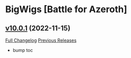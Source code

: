 # BigWigs [Battle for Azeroth]

## [v10.0.1](https://github.com/BigWigsMods/BigWigs_BattleForAzeroth/tree/v10.0.1) (2022-11-15)
[Full Changelog](https://github.com/BigWigsMods/BigWigs_BattleForAzeroth/compare/v10.0.0...v10.0.1) [Previous Releases](https://github.com/BigWigsMods/BigWigs_BattleForAzeroth/releases)

- bump toc  
